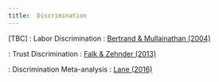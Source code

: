 ```yaml
---
title:  Discrimination
---
```



[TBC]
: Labor Discrimination
  : [Bertrand & Mullainathan (2004)](#)

: Trust Discrimination
  : [Falk & Zehnder (2013)](#)

: Discrimination Meta-analysis
  : [Lane (2016)](#)


